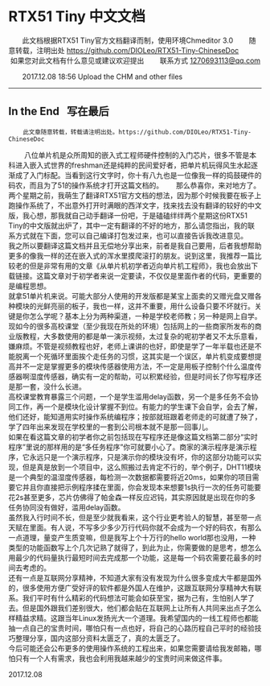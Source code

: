 # RTX51 Tiny 中文文档

        此文档根据RTX51 Tiny官方文档翻译而制，使用环境Chmeditor 3.0
        随意转载，注明出处 https://github.com/DIOLeo/RTX51-Tiny-ChineseDoc
        如果您对此文档有什么意见或建议欢迎提出
        联系方式 1270693113@qq.com
        
        2017.12.08 18:56 Upload the CHM and other files
***
## In the End    写在最后

        此文章随意转载，转载请注明出处。https://github.com/DIOLeo/RTX51-Tiny-ChineseDoc
        
八位单片机是众所周知的嵌入式工程师硬件控制的入门芯片，很多不管是本科进入嵌入式世界的freshman还是纯粹的民间爱好者，把单片机玩得风生水起逐渐成了入门标配。当看到这行文字时，你十有八九也是一位像我一样的捣鼓硬件的码农，而且为了51的操作系统才打开这篇文档的。  　
那么恭喜你，来对地方了。  
两个星期之前，我萌生了翻译RTX51官方文档的想法，因为那个时候我要在板子上跑操作系统了，不出意外打开时满眼的西洋文字，找来找去没有翻译的较好的中文版，我心想，那我就自己动手翻译一份吧，于是磕磕绊绊两个星期这份RTX51 Tiny的中文版就出炉了，其中一定有翻译的不好的地方，那么请您指出，我的联系方式就在下面，您可以自己编译打包发过来，也可以直接告诉我改进意见。  
我之所以要翻译这篇文档并且无偿地分享出来，前者是我自己要用，后者我想帮助更多的像我一样的还在嵌入式的浑水里摸爬滚打的朋友。说到这里，我推荐一篇比较老的但是非常有用的文章《从单片机初学者迈向单片机工程师》，我也会放出下载链接。这篇文章对于初学者来说一定要读，不仅仅是里面作者的代码，更重要的是编程思想。  
就拿51单片机来说。可能大部分人使用的开发版都是某宝上面卖的又赠光盘又赠各种模块的光鲜亮丽的板子，我也一样，这并不重要，用什么设备只要不坏就行。关键是你怎么学呢？基本上分为两种渠道，一种是学校老师教；另一种是网上自学。现如今的很多高校课堂（至少我现在所处的环境）包括网上的一些商家所发布的商业版教程，大多数使用的都是单一演示视频，太过复杂的呢初学者又不太乐意看，嫌麻烦。不管是视频教程也好，老师上课讲的也好，即使是学了一年半载也还是不能脱离一个死循环里面挨个走任务的习惯，这其实是一个误区，单片机变成要想提高并不一定是掌握更多的模块传感器使用方法，不一定是用板子控制个什么温度传感器啊湿度传感器，确实有一定的帮助，可以积累经验，但是时间长了你写程序还是那一套，没什么长进。  
高校课堂教育暴露三个问题，一个是学生滥用delay函数，另一个是多任务不会协同工作，再一个是模块化设计掌握不到位。有能力的学生课下会自学，会去了解，他们还好，能知道用实时操作系统编程序；按部就班跟着老师走的可就遭了殃了，学了四年出来发现在学校里的一套到公司根本就不是那一回事儿。  
如果在看这篇文章的初学者你之前包括现在写程序还是像这篇文档第二部分“实时程序”里说的那样用的是“多任务程序”你可就要小心了。商家的演示程序是演示程序，它永远只是一个演示程序，只是演示你的模块没有坏，你的这部分功能可以实现，但是真是放到一个项目中，这么照搬过去肯定不行的，举个例子，DHT11模块是一个典型的温湿度传感器，每检测一次数据都需要将近20ms，如果你的项目需要它并且你直接把示例程序揉在里面，你会发现本来想要1s执行一次的任务可能要花2s甚至更多，芯片仿佛得了帕金森一样反应迟钝，其实原因就是出现在你的多任务协同没有做好，滥用delay函数。  
虽然我入行时间不长，但是至少就我看来，这个行业更考验人的智慧，甚至带一点天赋在里面。有人说，不写多少多少万行代码你就不会成为一个好的码农，有那么一点道理，量变产生质变嘛，但是我写上个十万行的hello world那也没用，一种类型的功能函数写上个几次记熟了就得了，到此为止，你需要做的是思考，想怎么用最少的代码量执行最短时间去完成那一个功能，这是每一个码农需要花最多的时间去考虑的。  
还有一点是互联网分享精神，不知道大家有没有发现为什么很多变成大牛都是国外的，很多使用方便广受好评的软件都是外国人在维护，这跟互联网分享精神大有联系。我们平时有什么精彩的代码想法可能会如获至宝，据为己有，生怕别人学了去。但是国外跟我们差别很大，他们都会贴在互联网上让所有人共同来出点子怎么样精益求精。这跟当年Linux发扬光大一个道理。我希望国内的一线工程师也都能抽一点自己的宝贵时间，哪怕只有一点也好，将自己的心路历程自己平时的经验技巧整理分享，国内这部分资料太匮乏了，真的太匮乏了。  
今后可能还会公布更多的使用操作系统的工程出来，如果您需要请给我发邮箱，哪怕只有一个人有需求，我也会利用我越来越少的宝贵时间来做这件事。  
  
2017.12.08  
